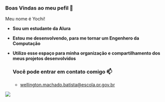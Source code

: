 ### Boas Vindas ao meu pefil 🥇

Meu nome é Yochi!

- **Sou um estudante da Alura**

- **Estou me desenvolvendo, para me tornar um Engenhero da Computação**

- **Utilizo esse espaço para minha organização e compartilhamento dos meus projetos desenvolvidos**

  ### Você pode entrar em contato comigo 📫
  - wellington.machado.batista@escola.pr.gov.br

![](https://media1.tenor.com/m/yIZbhasDNm0AAAAd/blue-lock-isagi.gif)
